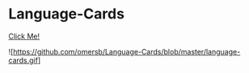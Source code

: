# Language-Cards

[Click Me!](https://language-cards-react-2022.netlify.app/)

![https://github.com/omersb/Language-Cards/blob/master/language-cards.gif]
